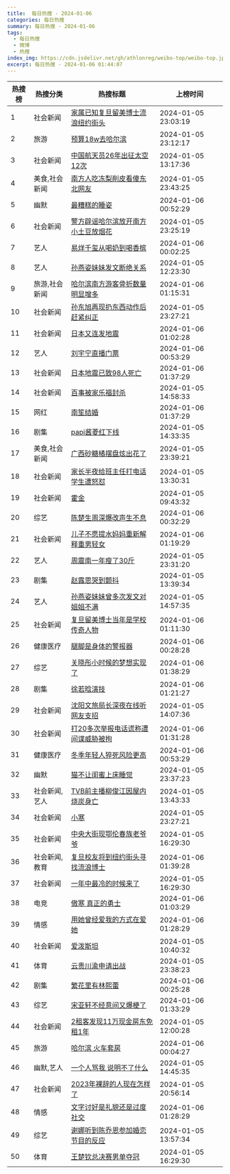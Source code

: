 ```yaml
---
title:  每日热搜 - 2024-01-06
categories: 每日热搜
summary: 每日热搜 - 2024-01-06
tags:
  - 每日热搜
  - 微博
  - 热搜
index_img: https://cdn.jsdelivr.net/gh/athlonreg/weibo-top/weibo-top.jpeg
excerpt: 每日热搜 - 2024-01-06 01:44:07
---
```


| 热搜榜 | 热搜分类 | 热搜标题 | 上榜时间 |
| --- | --- | --- | --- |
| 1 | 社会新闻 | [家属已知复旦留美博士流浪纽约街头](https://s.weibo.com/weibo%3Fq%3D%2523%E5%AE%B6%E5%B1%9E%E5%B7%B2%E7%9F%A5%E5%A4%8D%E6%97%A6%E7%95%99%E7%BE%8E%E5%8D%9A%E5%A3%AB%E6%B5%81%E6%B5%AA%E7%BA%BD%E7%BA%A6%E8%A1%97%E5%A4%B4%2523) | 2024-01-05 23:03:19 | 
| 2 | 旅游 | [预算18w去哈尔滨](https://s.weibo.com/weibo%3Fq%3D%2523%E9%A2%84%E7%AE%9718w%E5%8E%BB%E5%93%88%E5%B0%94%E6%BB%A8%2523) | 2024-01-05 23:12:17 | 
| 3 | 社会新闻 | [中国航天员26年出征太空12次](https://s.weibo.com/weibo%3Fq%3D%2523%E4%B8%AD%E5%9B%BD%E8%88%AA%E5%A4%A9%E5%91%9826%E5%B9%B4%E5%87%BA%E5%BE%81%E5%A4%AA%E7%A9%BA12%E6%AC%A1%2523) | 2024-01-05 13:17:36 | 
| 4 | 美食,社会新闻 | [南方人吃冻梨削皮看傻东北网友](https://s.weibo.com/weibo%3Fq%3D%2523%E5%8D%97%E6%96%B9%E4%BA%BA%E5%90%83%E5%86%BB%E6%A2%A8%E5%89%8A%E7%9A%AE%E7%9C%8B%E5%82%BB%E4%B8%9C%E5%8C%97%E7%BD%91%E5%8F%8B%2523) | 2024-01-05 23:43:25 | 
| 5 | 幽默 | [最糟糕的睡姿](https://s.weibo.com/weibo%3Fq%3D%2523%E6%9C%80%E7%B3%9F%E7%B3%95%E7%9A%84%E7%9D%A1%E5%A7%BF%2523) | 2024-01-06 00:52:29 | 
| 6 | 社会新闻 | [警方辟谣哈尔滨放开南方小土豆放烟花](https://s.weibo.com/weibo%3Fq%3D%2523%E8%AD%A6%E6%96%B9%E8%BE%9F%E8%B0%A3%E5%93%88%E5%B0%94%E6%BB%A8%E6%94%BE%E5%BC%80%E5%8D%97%E6%96%B9%E5%B0%8F%E5%9C%9F%E8%B1%86%E6%94%BE%E7%83%9F%E8%8A%B1%2523) | 2024-01-05 23:25:19 | 
| 7 | 艺人 | [易烊千玺从喝奶到喝香槟](https://s.weibo.com/weibo%3Fq%3D%2523%E6%98%93%E7%83%8A%E5%8D%83%E7%8E%BA%E4%BB%8E%E5%96%9D%E5%A5%B6%E5%88%B0%E5%96%9D%E9%A6%99%E6%A7%9F%2523) | 2024-01-06 00:02:25 | 
| 8 | 艺人 | [孙燕姿妹妹发文断绝关系](https://s.weibo.com/weibo%3Fq%3D%2523%E5%AD%99%E7%87%95%E5%A7%BF%E5%A6%B9%E5%A6%B9%E5%8F%91%E6%96%87%E6%96%AD%E7%BB%9D%E5%85%B3%E7%B3%BB%2523) | 2024-01-05 12:23:30 | 
| 9 | 旅游,社会新闻 | [哈尔滨南方游客骨折数量明显增多](https://s.weibo.com/weibo%3Fq%3D%2523%E5%93%88%E5%B0%94%E6%BB%A8%E5%8D%97%E6%96%B9%E6%B8%B8%E5%AE%A2%E9%AA%A8%E6%8A%98%E6%95%B0%E9%87%8F%E6%98%8E%E6%98%BE%E5%A2%9E%E5%A4%9A%2523) | 2024-01-06 01:15:31 | 
| 10 | 社会新闻 | [孙东旭再现扔东西动作后赶紧纠正](https://s.weibo.com/weibo%3Fq%3D%2523%E5%AD%99%E4%B8%9C%E6%97%AD%E5%86%8D%E7%8E%B0%E6%89%94%E4%B8%9C%E8%A5%BF%E5%8A%A8%E4%BD%9C%E5%90%8E%E8%B5%B6%E7%B4%A7%E7%BA%A0%E6%AD%A3%2523) | 2024-01-05 23:27:21 | 
| 11 | 社会新闻 | [日本又连发地震](https://s.weibo.com/weibo%3Fq%3D%2523%E6%97%A5%E6%9C%AC%E5%8F%88%E8%BF%9E%E5%8F%91%E5%9C%B0%E9%9C%87%2523) | 2024-01-06 01:02:28 | 
| 12 | 艺人 | [刘宇宁直播门票](https://s.weibo.com/weibo%3Fq%3D%2523%E5%88%98%E5%AE%87%E5%AE%81%E7%9B%B4%E6%92%AD%E9%97%A8%E7%A5%A8%2523) | 2024-01-06 00:53:29 | 
| 13 | 社会新闻 | [日本地震已致98人死亡](https://s.weibo.com/weibo%3Fq%3D%2523%E6%97%A5%E6%9C%AC%E5%9C%B0%E9%9C%87%E5%B7%B2%E8%87%B498%E4%BA%BA%E6%AD%BB%E4%BA%A1%2523) | 2024-01-06 01:37:29 | 
| 14 | 社会新闻 | [百事被家乐福封杀](https://s.weibo.com/weibo%3Fq%3D%2523%E7%99%BE%E4%BA%8B%E8%A2%AB%E5%AE%B6%E4%B9%90%E7%A6%8F%E5%B0%81%E6%9D%80%2523) | 2024-01-05 14:58:33 | 
| 15 | 网红 | [南笙结婚](https://s.weibo.com/weibo%3Fq%3D%2523%E5%8D%97%E7%AC%99%E7%BB%93%E5%A9%9A%2523) | 2024-01-06 01:37:29 | 
| 16 | 剧集 | [papi酱菱红下线](https://s.weibo.com/weibo%3Fq%3D%2523papi%E9%85%B1%E8%8F%B1%E7%BA%A2%E4%B8%8B%E7%BA%BF%2523) | 2024-01-05 14:33:35 | 
| 17 | 美食,社会新闻 | [广西砂糖橘摆盘炫出花了](https://s.weibo.com/weibo%3Fq%3D%2523%E5%B9%BF%E8%A5%BF%E7%A0%82%E7%B3%96%E6%A9%98%E6%91%86%E7%9B%98%E7%82%AB%E5%87%BA%E8%8A%B1%E4%BA%86%2523) | 2024-01-05 23:39:21 | 
| 18 | 社会新闻 | [家长半夜给班主任打电话学生遭怒怼](https://s.weibo.com/weibo%3Fq%3D%2523%E5%AE%B6%E9%95%BF%E5%8D%8A%E5%A4%9C%E7%BB%99%E7%8F%AD%E4%B8%BB%E4%BB%BB%E6%89%93%E7%94%B5%E8%AF%9D%E5%AD%A6%E7%94%9F%E9%81%AD%E6%80%92%E6%80%BC%2523) | 2024-01-05 13:30:31 | 
| 19 | 社会新闻 | [霍金](https://s.weibo.com/weibo%3Fq%3D%2523%E9%9C%8D%E9%87%91%2523) | 2024-01-05 09:43:32 | 
| 20 | 综艺 | [陈楚生周深爆改声生不息](https://s.weibo.com/weibo%3Fq%3D%2523%E9%99%88%E6%A5%9A%E7%94%9F%E5%91%A8%E6%B7%B1%E7%88%86%E6%94%B9%E5%A3%B0%E7%94%9F%E4%B8%8D%E6%81%AF%2523) | 2024-01-06 00:32:29 | 
| 21 | 社会新闻 | [儿子不愿提水妈妈重新解释重男轻女](https://s.weibo.com/weibo%3Fq%3D%2523%E5%84%BF%E5%AD%90%E4%B8%8D%E6%84%BF%E6%8F%90%E6%B0%B4%E5%A6%88%E5%A6%88%E9%87%8D%E6%96%B0%E8%A7%A3%E9%87%8A%E9%87%8D%E7%94%B7%E8%BD%BB%E5%A5%B3%2523) | 2024-01-06 01:19:29 | 
| 22 | 艺人 | [周震南一年瘦了30斤](https://s.weibo.com/weibo%3Fq%3D%2523%E5%91%A8%E9%9C%87%E5%8D%97%E4%B8%80%E5%B9%B4%E7%98%A6%E4%BA%8630%E6%96%A4%2523) | 2024-01-05 23:31:20 | 
| 23 | 剧集 | [赵露思哭到颤抖](https://s.weibo.com/weibo%3Fq%3D%2523%E8%B5%B5%E9%9C%B2%E6%80%9D%E5%93%AD%E5%88%B0%E9%A2%A4%E6%8A%96%2523) | 2024-01-05 13:39:34 | 
| 24 | 艺人 | [孙燕姿妹妹曾多次发文对姐姐不满](https://s.weibo.com/weibo%3Fq%3D%2523%E5%AD%99%E7%87%95%E5%A7%BF%E5%A6%B9%E5%A6%B9%E6%9B%BE%E5%A4%9A%E6%AC%A1%E5%8F%91%E6%96%87%E5%AF%B9%E5%A7%90%E5%A7%90%E4%B8%8D%E6%BB%A1%2523) | 2024-01-05 14:57:35 | 
| 25 | 社会新闻 | [复旦留美博士当年是学校传奇人物](https://s.weibo.com/weibo%3Fq%3D%2523%E5%A4%8D%E6%97%A6%E7%95%99%E7%BE%8E%E5%8D%9A%E5%A3%AB%E5%BD%93%E5%B9%B4%E6%98%AF%E5%AD%A6%E6%A0%A1%E4%BC%A0%E5%A5%87%E4%BA%BA%E7%89%A9%2523) | 2024-01-06 01:11:30 | 
| 26 | 健康医疗 | [腿脚是身体的警报器](https://s.weibo.com/weibo%3Fq%3D%2523%E8%85%BF%E8%84%9A%E6%98%AF%E8%BA%AB%E4%BD%93%E7%9A%84%E8%AD%A6%E6%8A%A5%E5%99%A8%2523) | 2024-01-06 00:28:28 | 
| 27 | 综艺 | [关晓彤小时候的梦想实现了](https://s.weibo.com/weibo%3Fq%3D%2523%E5%85%B3%E6%99%93%E5%BD%A4%E5%B0%8F%E6%97%B6%E5%80%99%E7%9A%84%E6%A2%A6%E6%83%B3%E5%AE%9E%E7%8E%B0%E4%BA%86%2523) | 2024-01-06 01:38:29 | 
| 28 | 剧集 | [徐若晗演技](https://s.weibo.com/weibo%3Fq%3D%2523%E5%BE%90%E8%8B%A5%E6%99%97%E6%BC%94%E6%8A%80%2523) | 2024-01-06 01:21:27 | 
| 29 | 社会新闻 | [沈阳文旅局长深夜在线听网友支招](https://s.weibo.com/weibo%3Fq%3D%2523%E6%B2%88%E9%98%B3%E6%96%87%E6%97%85%E5%B1%80%E9%95%BF%E6%B7%B1%E5%A4%9C%E5%9C%A8%E7%BA%BF%E5%90%AC%E7%BD%91%E5%8F%8B%E6%94%AF%E6%8B%9B%2523) | 2024-01-05 14:07:36 | 
| 30 | 社会新闻 | [打20多次举报电话谎称遭间谍威胁被拘](https://s.weibo.com/weibo%3Fq%3D%2523%E6%89%9320%E5%A4%9A%E6%AC%A1%E4%B8%BE%E6%8A%A5%E7%94%B5%E8%AF%9D%E8%B0%8E%E7%A7%B0%E9%81%AD%E9%97%B4%E8%B0%8D%E5%A8%81%E8%83%81%E8%A2%AB%E6%8B%98%2523) | 2024-01-06 01:31:28 | 
| 31 | 健康医疗 | [冬季年轻人猝死风险更高](https://s.weibo.com/weibo%3Fq%3D%2523%E5%86%AC%E5%AD%A3%E5%B9%B4%E8%BD%BB%E4%BA%BA%E7%8C%9D%E6%AD%BB%E9%A3%8E%E9%99%A9%E6%9B%B4%E9%AB%98%2523) | 2024-01-06 00:53:29 | 
| 32 | 幽默 | [猫不让闺蜜上床睡觉](https://s.weibo.com/weibo%3Fq%3D%2523%E7%8C%AB%E4%B8%8D%E8%AE%A9%E9%97%BA%E8%9C%9C%E4%B8%8A%E5%BA%8A%E7%9D%A1%E8%A7%89%2523) | 2024-01-05 23:37:23 | 
| 33 | 社会新闻,艺人 | [TVB前主播柳俊江因屋内烧炭身亡](https://s.weibo.com/weibo%3Fq%3D%2523TVB%E5%89%8D%E4%B8%BB%E6%92%AD%E6%9F%B3%E4%BF%8A%E6%B1%9F%E5%9B%A0%E5%B1%8B%E5%86%85%E7%83%A7%E7%82%AD%E8%BA%AB%E4%BA%A1%2523) | 2024-01-05 13:43:33 | 
| 34 | 社会新闻 | [小寒](https://s.weibo.com/weibo%3Fq%3D%2523%E5%B0%8F%E5%AF%92%2523) | 2024-01-05 23:27:21 | 
| 35 | 社会新闻 | [中央大街现鄂伦春族老爷爷](https://s.weibo.com/weibo%3Fq%3D%2523%E4%B8%AD%E5%A4%AE%E5%A4%A7%E8%A1%97%E7%8E%B0%E9%84%82%E4%BC%A6%E6%98%A5%E6%97%8F%E8%80%81%E7%88%B7%E7%88%B7%2523) | 2024-01-05 16:29:30 | 
| 36 | 社会新闻,教育 | [复旦校友将到纽约街头寻找流浪博士](https://s.weibo.com/weibo%3Fq%3D%2523%E5%A4%8D%E6%97%A6%E6%A0%A1%E5%8F%8B%E5%B0%86%E5%88%B0%E7%BA%BD%E7%BA%A6%E8%A1%97%E5%A4%B4%E5%AF%BB%E6%89%BE%E6%B5%81%E6%B5%AA%E5%8D%9A%E5%A3%AB%2523) | 2024-01-06 01:39:28 | 
| 37 | 社会新闻 | [一年中最冷的时候来了](https://s.weibo.com/weibo%3Fq%3D%2523%E4%B8%80%E5%B9%B4%E4%B8%AD%E6%9C%80%E5%86%B7%E7%9A%84%E6%97%B6%E5%80%99%E6%9D%A5%E4%BA%86%2523) | 2024-01-05 16:29:30 | 
| 38 | 电竞 | [傲寒 真正的勇士](https://s.weibo.com/weibo%3Fq%3D%2523%E5%82%B2%E5%AF%92%20%E7%9C%9F%E6%AD%A3%E7%9A%84%E5%8B%87%E5%A3%AB%2523) | 2024-01-06 01:03:29 | 
| 39 | 情感 | [用她曾经爱我的方式在爱她](https://s.weibo.com/weibo%3Fq%3D%2523%E7%94%A8%E5%A5%B9%E6%9B%BE%E7%BB%8F%E7%88%B1%E6%88%91%E7%9A%84%E6%96%B9%E5%BC%8F%E5%9C%A8%E7%88%B1%E5%A5%B9%2523) | 2024-01-06 01:28:29 | 
| 40 | 社会新闻 | [爱泼斯坦](https://s.weibo.com/weibo%3Fq%3D%2523%E7%88%B1%E6%B3%BC%E6%96%AF%E5%9D%A6%2523) | 2024-01-05 10:40:32 | 
| 41 | 体育 | [云贵川渝申请出战](https://s.weibo.com/weibo%3Fq%3D%2523%E4%BA%91%E8%B4%B5%E5%B7%9D%E6%B8%9D%E7%94%B3%E8%AF%B7%E5%87%BA%E6%88%98%2523) | 2024-01-05 23:38:23 | 
| 42 | 剧集 | [繁花里有林熙蕾](https://s.weibo.com/weibo%3Fq%3D%2523%E7%B9%81%E8%8A%B1%E9%87%8C%E6%9C%89%E6%9E%97%E7%86%99%E8%95%BE%2523) | 2024-01-06 00:25:28 | 
| 43 | 综艺 | [宋亚轩不经意间又爆梗了](https://s.weibo.com/weibo%3Fq%3D%2523%E5%AE%8B%E4%BA%9A%E8%BD%A9%E4%B8%8D%E7%BB%8F%E6%84%8F%E9%97%B4%E5%8F%88%E7%88%86%E6%A2%97%E4%BA%86%2523) | 2024-01-06 01:33:29 | 
| 44 | 社会新闻 | [2租客发现11万现金房东免租1年](https://s.weibo.com/weibo%3Fq%3D%25232%E7%A7%9F%E5%AE%A2%E5%8F%91%E7%8E%B011%E4%B8%87%E7%8E%B0%E9%87%91%E6%88%BF%E4%B8%9C%E5%85%8D%E7%A7%9F1%E5%B9%B4%2523) | 2024-01-05 12:00:28 | 
| 45 | 旅游 | [哈尔滨 火车套房](https://s.weibo.com/weibo%3Fq%3D%2523%E5%93%88%E5%B0%94%E6%BB%A8%20%E7%81%AB%E8%BD%A6%E5%A5%97%E6%88%BF%2523) | 2024-01-06 00:04:27 | 
| 46 | 幽默,艺人 | [一个人骂我 说明不了什么](https://s.weibo.com/weibo%3Fq%3D%2523%E4%B8%80%E4%B8%AA%E4%BA%BA%E9%AA%82%E6%88%91%20%E8%AF%B4%E6%98%8E%E4%B8%8D%E4%BA%86%E4%BB%80%E4%B9%88%2523) | 2024-01-05 14:45:35 | 
| 47 | 社会新闻 | [2023年裸辞的人现在怎样了](https://s.weibo.com/weibo%3Fq%3D%25232023%E5%B9%B4%E8%A3%B8%E8%BE%9E%E7%9A%84%E4%BA%BA%E7%8E%B0%E5%9C%A8%E6%80%8E%E6%A0%B7%E4%BA%86%2523) | 2024-01-05 20:56:14 | 
| 48 | 情感 | [文字讨好是礼貌还是过度社交](https://s.weibo.com/weibo%3Fq%3D%2523%E6%96%87%E5%AD%97%E8%AE%A8%E5%A5%BD%E6%98%AF%E7%A4%BC%E8%B2%8C%E8%BF%98%E6%98%AF%E8%BF%87%E5%BA%A6%E7%A4%BE%E4%BA%A4%2523) | 2024-01-06 01:28:29 | 
| 49 | 综艺 | [谢娜听到陈乔恩参加婚恋节目的反应](https://s.weibo.com/weibo%3Fq%3D%2523%E8%B0%A2%E5%A8%9C%E5%90%AC%E5%88%B0%E9%99%88%E4%B9%94%E6%81%A9%E5%8F%82%E5%8A%A0%E5%A9%9A%E6%81%8B%E8%8A%82%E7%9B%AE%E7%9A%84%E5%8F%8D%E5%BA%94%2523) | 2024-01-05 13:57:34 | 
| 50 | 体育 | [王楚钦总决赛男单夺冠](https://s.weibo.com/weibo%3Fq%3D%2523%E7%8E%8B%E6%A5%9A%E9%92%A6%E6%80%BB%E5%86%B3%E8%B5%9B%E7%94%B7%E5%8D%95%E5%A4%BA%E5%86%A0%2523) | 2024-01-05 16:29:30 | 
